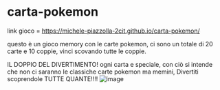 # carta-pokemon

link gioco = https://michele-piazzolla-2cit.github.io/carta-pokemon/

questo è un gioco memory con le carte pokemon, ci sono un totale di 20 carte e 10 coppie, vinci scovando tutte le coppie.

IL DOPPIO DEL DIVERTIMENTO!
ogni carta e speciale, con ciò si intende che non ci saranno le classiche carte pokemon ma memini, Divertiti scoprendole TUTTE QUANTE!!!!
![image](https://user-images.githubusercontent.com/124684154/235655058-6f102d77-8cc4-42a5-9b61-02471372e580.png)
